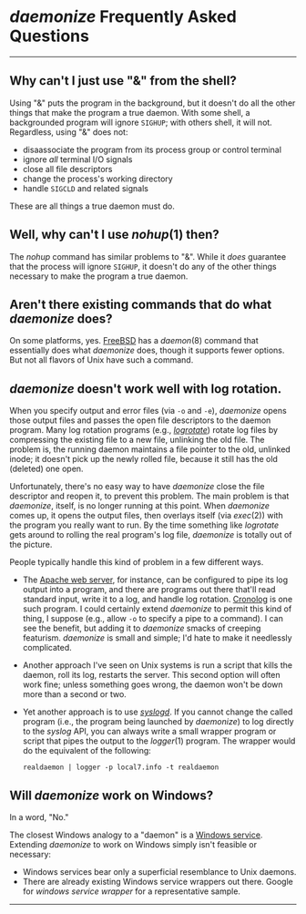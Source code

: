 *daemonize* Frequently Asked Questions
======================================

---

## Why can't I just use "&" from the shell?

Using "&" puts the program in the background, but it doesn't do all the other
things that make the program a true daemon. With some shell, a backgrounded
program will ignore `SIGHUP`; with others shell, it will not. Regardless, using
"&" does not:

* disaassociate the program from its process group or control terminal
* ignore *all* terminal I/O signals
* close all file descriptors
* change the process's working directory
* handle `SIGCLD` and related signals

These are all things a true daemon must do.

## Well, why can't I use *nohup*(1) then?

The *nohup* command has similar problems to "&". While it *does* guarantee
that the process will ignore `SIGHUP`, it doesn't do any of the other
things necessary to make the program a true daemon.

## Aren't there existing commands that do what *daemonize* does?

On some platforms, yes. [FreeBSD][freebsd] has a *daemon*(8) command that
essentially does what *daemonize* does, though it supports fewer options.
But not all flavors of Unix have such a command.

[freebsd]: http://www.freebsd.org/

## *daemonize* doesn't work well with log rotation.

When you specify output and error files (via `-o` and `-e`), *daemonize*
opens those output files and passes the open file descriptors to the daemon
program. Many log rotation programs (e.g., [*logrotate*][logrotate]) rotate
log files by compressing the existing file to a new file, unlinking the old
file. The problem is, the running daemon maintains a file pointer to the
old, unlinked inode; it doesn't pick up the newly rolled file, because it
still has the old (deleted) one open.

[logrotate]: http://linuxcommand.org/man_pages/logrotate8.html

Unfortunately, there's no easy way to have *daemonize* close the file
descriptor and reopen it, to prevent this problem. The main problem is that
*daemonize*, itself, is no longer running at this point. When *daemonize*
comes up, it opens the output files, then overlays itself (via *exec*(2))
with the program you really want to run. By the time something like
*logrotate* gets around to rolling the real program's log file, *daemonize*
is totally out of the picture.

People typically handle this kind of problem in a few different ways.

* The [Apache web server][apache], for instance, can be configured to pipe
  its log output into a program, and there are programs out there that'll
  read standard input, write it to a log, and handle log rotation.
  [Cronolog][cronolog] is one such program. I could certainly extend
  *daemonize* to permit this kind of thing, I suppose (e.g., allow `-o` to
  specify a pipe to a command). I can see the benefit, but adding it to
  *daemonize* smacks of creeping featurism. *daemonize* is small and
  simple; I'd hate to make it needlessly complicated.

[apache]: http://httpd.apache.org/
[cronolog]: http://cronolog.org/

* Another approach I've seen on Unix systems is run a script that kills the
  daemon, roll its log, restarts the server. This second option will often
  work fine; unless something goes wrong, the daemon won't be down more
  than a second or two.

* Yet another approach is to use [*syslogd*][syslogd]. If you cannot change
  the called program (i.e., the program being launched by *daemonize*) to
  log directly to the *syslog* API, you can always write a small wrapper
  program or script that pipes the output to the *logger*(1) program. The
  wrapper would do the equivalent of the following:

    `realdaemon | logger -p local7.info -t realdaemon`

[syslogd]: http://linuxcommand.org/man_pages/sysklogd8.html

## Will *daemonize* work on Windows?

In a word, "No."

The closest Windows analogy to a "daemon" is a [Windows service][winservice].
Extending *daemonize* to work on Windows simply isn't feasible or necessary:

* Windows services bear only a superficial resemblance to Unix daemons.
* There are already existing Windows service wrappers out there. Google for
  *windows service wrapper* for a representative sample.

[winservice]: http://en.wikipedia.org/wiki/Windows_service

---
